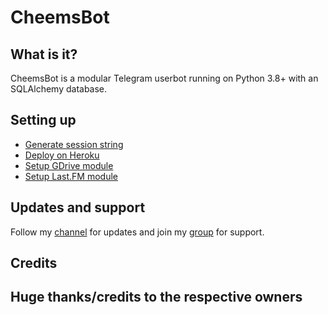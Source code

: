 # CheemsBot

## What is it?

CheemsBot is a modular Telegram userbot running on Python 3.8+ with an SQLAlchemy database.


## Setting up

- [Generate session string](https://repl.it/@gamerfuckeroffi/CheemsUserbot)
- [Deploy on Heroku](https://heroku.com/deploy?template=https://github.com/gamerfuckerofficial/CheemsBot)
- [Setup GDrive module](https://telegra.ph/How-To-Setup-Google-Drive-04-03)
- [Setup Last.FM module](https://telegra.ph/How-to-set-up-LastFM-module-for-Paperplane-userbot-11-02)

## Updates and support

Follow my [channel](https://t.me/Gamerzbots) for updates and join my [group](https://t.me/miakhalifachatgroup) for support.

## Credits

## Huge thanks/credits to the respective owners




